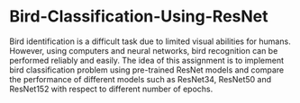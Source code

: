 # Bird-Classification-Using-ResNet
Bird identification is a difficult task due to limited visual abilities for humans. However, using computers and neural networks, bird recognition can be performed reliably and easily. The idea of this assignment is to implement bird classification problem using pre-trained ResNet models and compare the performance of different models such as ResNet34, ResNet50 and ResNet152 with respect to different number of epochs.

